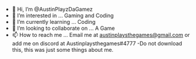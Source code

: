 - 👋 Hi, I’m @AustinPlayzDaGamez
- 👀 I’m interested in ... Gaming and Coding
- 🌱 I’m currently learning ... Coding
- 💞️ I’m looking to collaborate on ... A Game
- 📫 How to reach me ... Email me at austinplaysthegames@gmail.com or add me on discord at Austinplaysthegames#4777
-Do not download this, this was just some things about me.
<!---
AustinPlayzDaGamez/AustinPlayzDaGamez is a ✨ special ✨ repository because its `README.md` (this file) appears on your GitHub profile.
You can click the Preview link to take a look at your changes.
--->
